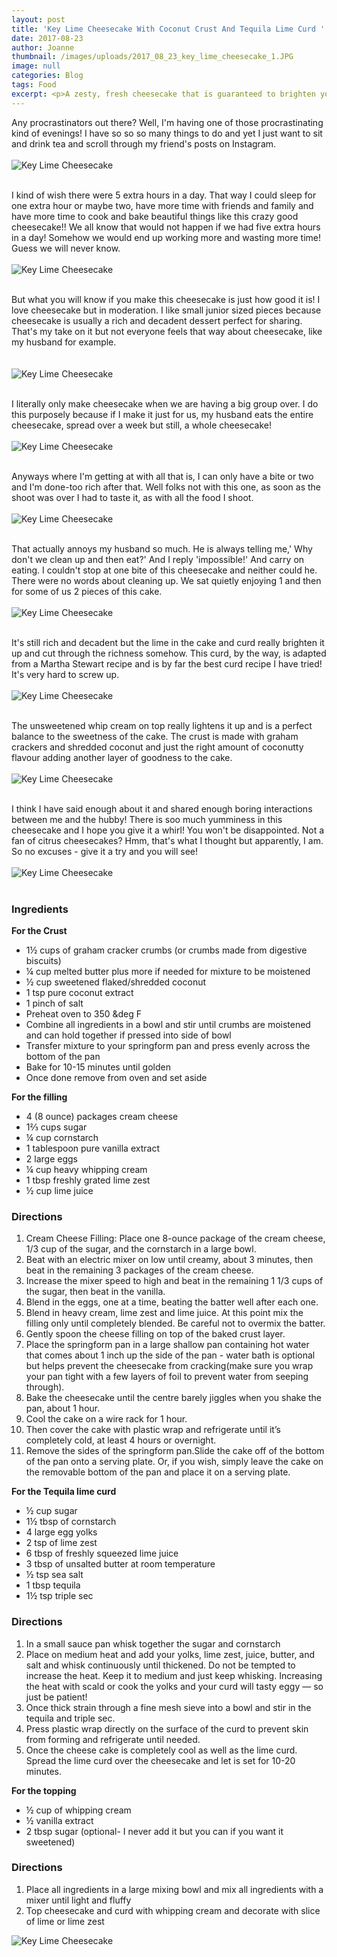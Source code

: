 ```yaml
---
layout: post
title: 'Key Lime Cheesecake With Coconut Crust And Tequila Lime Curd '
date: 2017-08-23
author: Joanne
thumbnail: /images/uploads/2017_08_23_key_lime_cheesecake_1.JPG
image: null
categories: Blog
tags: Food
excerpt: <p>A zesty, fresh cheesecake that is guaranteed to brighten your day</p>
---
```

Any procrastinators out there? Well, I'm having one of those procrastinating kind of evenings! I have so so so many things to do and yet I just want to sit and drink tea and scroll through my friend's posts on Instagram.
<br>
<br>
![Key Lime Cheesecake](/images/uploads/2017_08_23_key_lime_cheesecake_2.JPG)
<br>
<br>

I kind of wish there were 5 extra hours in a day. That way I could sleep for one extra hour or maybe two, have more time with friends and family and have more time to cook and bake beautiful things like this crazy good cheesecake!! We all know that would not happen if we had five extra hours in a day! Somehow we would end up working more and wasting more time! Guess we will never know.
<br>
<br>
![Key Lime Cheesecake](/images/uploads/2017_08_23_key_lime_cheesecake_3.JPG)
<br>
<br>

But what you will know if you make this cheesecake is just how good it is!  I love cheesecake but in moderation. I like small junior sized pieces because cheesecake is usually a rich and decadent dessert perfect for sharing. That's my take on it but not everyone feels that way about cheesecake, like my husband for example.  
<br>
<br>
![Key Lime Cheesecake](/images/uploads/2017_08_23_key_lime_cheesecake_4.JPG)
<br>
<br>

I literally only make cheesecake when we are having a big group over. I do this purposely because if I make it just for us, my husband eats the entire cheesecake, spread over a week but still, a whole cheesecake!
<br>
<br>
![Key Lime Cheesecake](/images/uploads/2017_08_23_key_lime_cheesecake_5.JPG)
<br>
<br>

Anyways where I'm getting at with all that is, I can only have a bite or two and I'm done-too rich after that.  Well folks not with this one, as soon as the shoot was over I had to taste it, as with all the food I shoot.
<br>
<br>
![Key Lime Cheesecake](/images/uploads/2017_08_23_key_lime_cheesecake_6.JPG)
<br>
<br>

That actually annoys my husband so much. He is always telling me,' Why don't we clean up and then eat?' And I reply 'impossible!' And carry on eating. I couldn't stop at one bite of this cheesecake and neither could he. There were no words about cleaning up. We sat quietly enjoying 1 and then for some of us 2 pieces of this cake.
<br>
<br>
![Key Lime Cheesecake](/images/uploads/2017_08_23_key_lime_cheesecake_7.JPG)
<br>
<br>

It's still rich and decadent but the lime in the cake and curd really brighten it up and cut through the richness somehow.  This curd, by the way, is adapted from a Martha Stewart recipe and is by far the best curd recipe I have tried! It's very hard to screw up.
<br>
<br>
![Key Lime Cheesecake](/images/uploads/2017_08_23_key_lime_cheesecake_8.JPG)
<br>
<br>

The unsweetened whip cream on top really lightens it up and is a perfect balance to the sweetness of the cake.  The crust is made with graham crackers and shredded coconut and just the right amount of coconutty flavour adding another layer of goodness to the cake. 
<br>
<br>
![Key Lime Cheesecake](/images/uploads/2017_08_23_key_lime_cheesecake_9.JPG)
<br>
<br>

I think I have said enough about it and shared enough boring interactions between me and the hubby!  There is soo much yumminess in this cheesecake and I hope you give it a whirl! You won't be disappointed. Not a fan of citrus cheesecakes? Hmm, that's what I thought but apparently, I am. So no excuses - give it a try and you will see!
<br>
<br>
![Key Lime Cheesecake](/images/uploads/2017_08_23_key_lime_cheesecake_10.JPG)
<br>
<br>

### Ingredients

**For the Crust**

* 1½ cups of graham cracker crumbs (or crumbs made from digestive biscuits)
* ¼ cup melted butter plus more if needed for mixture to be moistened
* ½ cup sweetened flaked/shredded coconut
* 1 tsp pure coconut extract
* 1 pinch of salt
* Preheat oven to 350 &deg F
* Combine all ingredients in a bowl and stir until crumbs are moistened and can hold together if pressed into side of bowl
* Transfer mixture to your springform pan and press evenly across the bottom of the pan
* Bake for 10-15 minutes until golden
* Once done remove from oven and set aside

**For the filling**

* 4 (8 ounce) packages cream cheese
* 1⅔ cups sugar
* ¼ cup cornstarch
* 1 tablespoon pure vanilla extract
* 2 large eggs
* ¼ cup heavy whipping cream
* 1 tbsp freshly grated lime zest
* ½ cup lime juice

### Directions

 1. Cream Cheese Filling: Place one 8-ounce package of the cream cheese, 1/3 cup of the sugar, and the cornstarch in a large bowl.
 2. Beat with an electric mixer on low until creamy, about 3 minutes, then beat in the remaining 3 packages of the cream cheese.
 3. Increase the mixer speed to high and beat in the remaining 1 1/3 cups of the sugar, then beat in the vanilla.
 4. Blend in the eggs, one at a time, beating the batter well after each one.
 5. Blend in heavy cream, lime zest and lime juice. At this point mix the filling only until completely blended. Be careful not to overmix the batter.
 6. Gently spoon the cheese filling on top of the baked crust layer.
 7. Place the springform pan in a large shallow pan containing hot water that comes about 1 inch up the side of the pan - water bath is optional but helps prevent the cheesecake from cracking(make sure you wrap your pan tight with a few layers of foil to prevent water from seeping through).
 8. Bake the cheesecake until the centre barely jiggles when you shake the pan, about 1 hour.
 9. Cool the cake on a wire rack for 1 hour.
10. Then cover the cake with plastic wrap and refrigerate until it’s completely cold, at least 4 hours or overnight.
11. Remove the sides of the springform pan.Slide the cake off of the bottom of the pan onto a serving plate. Or, if you wish, simply leave the cake on the removable bottom of the pan and place it on a serving plate.

**For the Tequila lime curd**

* ½ cup sugar
* 1½ tbsp of cornstarch
* 4 large egg yolks
* 2 tsp of lime zest
* 6 tbsp of freshly squeezed lime juice
* 3 tbsp of unsalted butter at room temperature
* ½ tsp sea salt
* 1 tbsp tequila
* 1½ tsp triple sec

### Directions

1. In a small sauce pan whisk together the sugar and cornstarch
2. Place on medium heat and add your yolks, lime zest, juice, butter, and salt and whisk continuously until thickened. Do not be tempted to increase the heat. Keep it to medium and just​ keep whisking. Increasing the heat with scald or cook the yolks and your curd will tasty eggy — so just be patient!
3. Once thick strain through a fine mesh sieve into a bowl and stir in the tequila and triple sec.
4. Press plastic wrap directly on the surface of the curd to prevent skin from forming and refrigerate until needed.
5. Once the cheese cake is completely​ cool as well as the lime curd.  Spread the lime curd over the cheesecake and let is set for 10-20 minutes.

**For the topping**

* ½ cup of whipping cream
* ½ vanilla extract
* 2 tbsp sugar (optional- I never add it but you can if you want it sweetened)

### Directions

1. Place all ingredients in a large mixing bowl and mix all ingredients with a mixer until light and fluffy
2. Top cheesecake and curd with whipping cream and decorate with slice of lime or lime zest

![Key Lime Cheesecake](/images/uploads/2017_08_23_key_lime_cheesecake_11.JPG)
